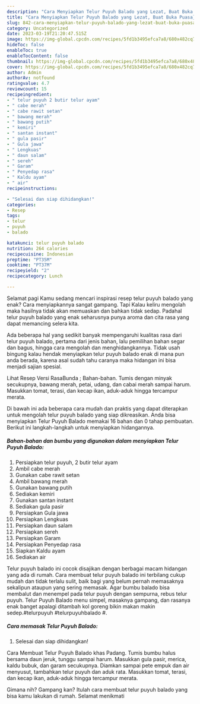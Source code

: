 ```yaml
---
description: "Cara Menyiapkan Telur Puyuh Balado yang Lezat, Buat Buka Puasa}"
title: "Cara Menyiapkan Telur Puyuh Balado yang Lezat, Buat Buka Puasa}"
slug: 842-cara-menyiapkan-telur-puyuh-balado-yang-lezat-buat-buka-puasa
category: Uncategorized
date: 2023-03-19T21:20:47.515Z
image: https://img-global.cpcdn.com/recipes/5fd1b3495efca7a8/680x482cq70/telur-puyuh-balado-foto-resep-utama.jpg
hideToc: false
enableToc: true
enableTocContent: false
thumbnail: https://img-global.cpcdn.com/recipes/5fd1b3495efca7a8/680x482cq70/telur-puyuh-balado-foto-resep-utama.jpg
cover: https://img-global.cpcdn.com/recipes/5fd1b3495efca7a8/680x482cq70/telur-puyuh-balado-foto-resep-utama.jpg
author: Admin
authorAv: notfound
ratingvalue: 4.7
reviewcount: 15
recipeingredient:
- " telur puyuh 2 butir telur ayam"
- " cabe merah"
- " cabe rawit setan"
- " bawang merah"
- " bawang putih"
- " kemiri"
- " santan instant"
- " gula pasir"
- " Gula jawa"
- " Lengkuas"
- " daun salam"
- " sereh"
- " Garam"
- " Penyedap rasa"
- " Kaldu ayam"
- " air"
recipeinstructions:

- "Selesai dan siap dihidangkan!"
categories:
- Resep
tags:
- telur
- puyuh
- balado

katakunci: telur puyuh balado 
nutrition: 264 calories
recipecuisine: Indonesian
preptime: "PT35M"
cooktime: "PT37M"
recipeyield: "2"
recipecategory: Lunch

---
```



Selamat pagi Kamu sedang mencari inspirasi resep telur puyuh balado yang enak? Cara menyiapkannya sangat gampang. Tapi Kalau keliru mengolah maka hasilnya tidak akan memuaskan dan bahkan tidak sedap. Padahal telur puyuh balado yang enak seharusnya punya aroma dan cita rasa yang dapat memancing selera kita.


Ada beberapa hal yang sedikit banyak mempengaruhi kualitas rasa dari telur puyuh balado, pertama dari jenis bahan, lalu pemilihan bahan segar dan bagus, hingga cara mengolah dan menghidangkannya. Tidak usah bingung kalau hendak menyiapkan telur puyuh balado enak di mana pun anda berada, karena asal sudah tahu caranya maka hidangan ini bisa menjadi sajian spesial.

Lihat Resep Versi RasaBunda ; Bahan-bahan. Tumis dengan minyak secukupnya, bawang merah, petai, udang, dan cabai merah sampai harum. Masukkan tomat, terasi, dan kecap ikan, aduk-aduk hingga tercampur merata.


Di bawah ini ada beberapa cara mudah dan praktis yang dapat diterapkan untuk mengolah telur puyuh balado yang siap dikreasikan. Anda bisa menyiapkan Telur Puyuh Balado memakai 16 bahan dan 0 tahap pembuatan. Berikut ini langkah-langkah untuk menyiapkan hidangannya.

<!--inarticleads1-->

##### Bahan-bahan dan bumbu yang digunakan dalam menyiapkan Telur Puyuh Balado:

1. Persiapkan  telur puyuh, 2 butir telur ayam
1. Ambil  cabe merah
1. Gunakan  cabe rawit setan
1. Ambil  bawang merah
1. Gunakan  bawang putih
1. Sediakan  kemiri
1. Gunakan  santan instant
1. Sediakan  gula pasir
1. Persiapkan  Gula jawa
1. Persiapkan  Lengkuas
1. Persiapkan  daun salam
1. Persiapkan  sereh
1. Persiapkan  Garam
1. Persiapkan  Penyedap rasa
1. Siapkan  Kaldu ayam
1. Sediakan  air


Telur puyuh balado ini cocok disajikan dengan berbagai macam hidangan yang ada di rumah. Cara membuat telur puyuh balado ini terbilang cukup mudah dan tidak terlalu sulit, baik bagi yang belum pernah memasaknya sekalipun ataupun yang sering memasak. Agar bumbu balado bisa membalut dan menempel pada telur puyuh dengan sempurna, rebus telur puyuh. Telur Puyuh Balado menu simpel, masaknya gampang, dan rasanya enak banget apalagi ditambah kol goreng bikin makan makin sedep.#telurpuyuh #telurpuyuhbalado #. 

<!--inarticleads2-->

##### Cara memasak Telur Puyuh Balado:


1. Selesai dan siap dihidangkan!

Cara Membuat Telur Puyuh Balado khas Padang. Tumis bumbu halus bersama daun jeruk, tunggu sampai harum. Masukkan gula pasir, merica, kaldu bubuk, dan garam secukupnya. Diamkan sampai pete empuk dan air menyusut, tambahkan telur puyuh dan aduk rata. Masukkan tomat, terasi, dan kecap ikan, aduk-aduk hingga tercampur merata. 

Gimana nih? Gampang kan? Itulah cara membuat telur puyuh balado yang bisa kamu lakukan di rumah. Selamat menikmati
